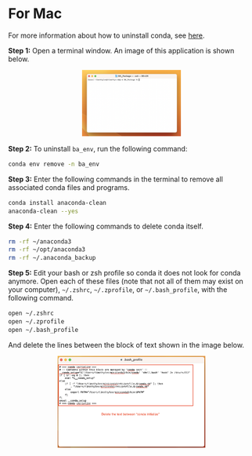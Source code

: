# For Mac

For more information about how to uninstall conda, see [here](https://docs.anaconda.com/free/anaconda/install/uninstall/).

**Step 1:**
Open a terminal window. An image of this application is shown below.
<p align="center">
    <img src="../../figures/mac_terminal.png" alt="mac_terminal" title="mac_terminal" style="width:40%">
</p>

**Step 2:**
To uninstall `ba_env`, run the following command:
```zsh
conda env remove -n ba_env
```

**Step 3:**
Enter the following commands in the terminal to remove all associated conda files and programs.
```zsh
conda install anaconda-clean
anaconda-clean --yes
```

**Step 4:**
Enter the following commands to delete conda itself.
```zsh
rm -rf ~/anaconda3
rm -rf ~/opt/anaconda3
rm -rf ~/.anaconda_backup
```
**Step 5:**
Edit your bash or zsh profile so conda it does not look for conda anymore.
Open each of these files (note that not all of them may exist on your computer), `~/.zshrc`, `~/.zprofile`, or `~/.bash_profile`, with the following command.
```zsh
open ~/.zshrc
open ~/.zprofile
open ~/.bash_profile
```
And delete the lines between the block of text shown in the image below.
<p align="center">
    <img src="../../figures/mac_conda_uninstall_profile.png" alt="mac_conda_uninstall_profile" title="mac_conda_uninstall_profile" style="width:60%">
</p>

